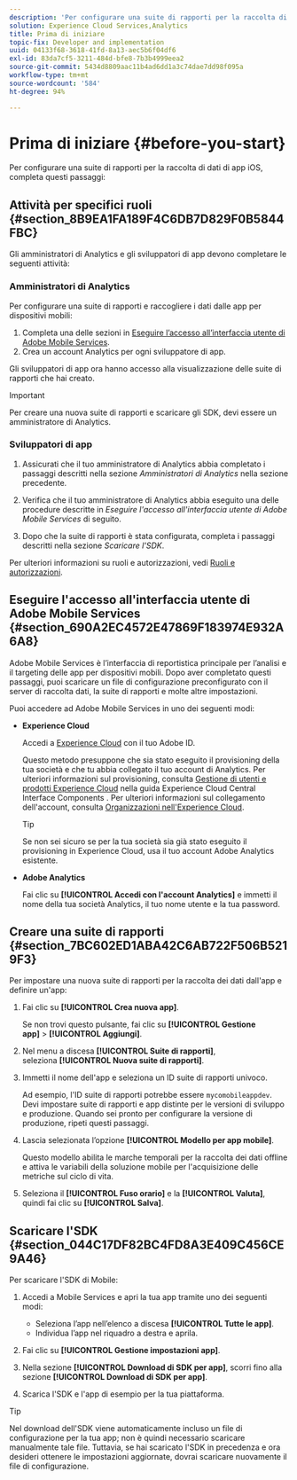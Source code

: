 ```yaml
---
description: 'Per configurare una suite di rapporti per la raccolta di dati di app iOS, completa questi passaggi:'
solution: Experience Cloud Services,Analytics
title: Prima di iniziare
topic-fix: Developer and implementation
uuid: 04133f68-3618-41fd-8a13-aec5b6f04df6
exl-id: 83da7cf5-3211-484d-bfe8-7b3b4999eea2
source-git-commit: 5434d8809aac11b4ad6dd1a3c74dae7dd98f095a
workflow-type: tm+mt
source-wordcount: '584'
ht-degree: 94%

---
```


# Prima di iniziare {#before-you-start}

Per configurare una suite di rapporti per la raccolta di dati di app iOS, completa questi passaggi:

## Attività per specifici ruoli {#section_8B9EA1FA189F4C6DB7D829F0B5844FBC}

Gli amministratori di Analytics e gli sviluppatori di app devono completare le seguenti attività:

### Amministratori di Analytics

Per configurare una suite di rapporti e raccogliere i dati dalle app per dispositivi mobili:

1. Completa una delle sezioni in [Eseguire l’accesso all’interfaccia utente di Adobe Mobile Services](/help/ios/getting-started/getting-started.md).
1. Crea un account Analytics per ogni sviluppatore di app.

Gli sviluppatori di app ora hanno accesso alla visualizzazione delle suite di rapporti che hai creato.

>[!IMPORTANT]
>
>Per creare una nuova suite di rapporti e scaricare gli SDK, devi essere un amministratore di Analytics.

### Sviluppatori di app

1. Assicurati che il tuo amministratore di Analytics abbia completato i passaggi descritti nella sezione *Amministratori di Analytics* nella sezione precedente.

1. Verifica che il tuo amministratore di Analytics abbia eseguito una delle procedure descritte in *Eseguire l&#39;accesso all&#39;interfaccia utente di Adobe Mobile Services* di seguito.
1. Dopo che la suite di rapporti è stata configurata, completa i passaggi descritti nella sezione *Scaricare l&#39;SDK*.

Per ulteriori informazioni su ruoli e autorizzazioni, vedi [Ruoli e autorizzazioni](/help/using/gs/c-mob-roles-and-permissions.md).

## Eseguire l&#39;accesso all&#39;interfaccia utente di Adobe Mobile Services  {#section_690A2EC4572E47869F183974E932A6A8}

Adobe Mobile Services è l’interfaccia di reportistica principale per l’analisi e il targeting delle app per dispositivi mobili. Dopo aver completato questi passaggi, puoi scaricare un file di configurazione preconfigurato con il server di raccolta dati, la suite di rapporti e molte altre impostazioni.

Puoi accedere ad Adobe Mobile Services in uno dei seguenti modi:

* **Experience Cloud**

   Accedi a [Experience Cloud](https://experience.adobe.com) con il tuo Adobe ID.

   Questo metodo presuppone che sia stato eseguito il provisioning della tua società e che tu abbia collegato il tuo account di Analytics. Per ulteriori informazioni sul provisioning, consulta [Gestione di utenti e prodotti Experience Cloud](https://experienceleague.adobe.com/docs/core-services/interface/administration/admin-getting-started.html?lang=it) nella guida Experience Cloud Central Interface Components . Per ulteriori informazioni sul collegamento dell&#39;account, consulta [Organizzazioni nell&#39;Experience Cloud](https://experienceleague.adobe.com/docs/core-services/interface/administration/organizations.html?lang=it).

   >[!TIP]
   >
   >Se non sei sicuro se per la tua società sia già stato eseguito il provisioning in Experience Cloud, usa il tuo account Adobe Analytics esistente.

* **Adobe Analytics**

   Fai clic su **[!UICONTROL Accedi con l&#39;account Analytics]** e immetti il nome della tua società Analytics, il tuo nome utente e la tua password.

## Creare una suite di rapporti {#section_7BC602ED1ABA42C6AB722F506B5219F3}

Per impostare una nuova suite di rapporti per la raccolta dei dati dall&#39;app e definire un&#39;app:

1. Fai clic su **[!UICONTROL Crea nuova app]**.

   Se non trovi questo pulsante, fai clic su **[!UICONTROL Gestione app]** > **[!UICONTROL Aggiungi]**.

1. Nel menu a discesa **[!UICONTROL Suite di rapporti]**, seleziona **[!UICONTROL Nuova suite di rapporti]**.

1. Immetti il nome dell&#39;app e seleziona un ID suite di rapporti univoco.

   Ad esempio, l&#39;ID suite di rapporti potrebbe essere `mycomobileappdev`. Devi impostare suite di rapporti e app distinte per le versioni di sviluppo e produzione. Quando sei pronto per configurare la versione di produzione, ripeti questi passaggi.
1. Lascia selezionata l’opzione **[!UICONTROL Modello per app mobile]**.

   Questo modello abilita le marche temporali per la raccolta dei dati offline e attiva le variabili della soluzione mobile per l&#39;acquisizione delle metriche sul ciclo di vita.

1. Seleziona il **[!UICONTROL Fuso orario]** e la **[!UICONTROL Valuta]**, quindi fai clic su **[!UICONTROL Salva]**.

## Scaricare l&#39;SDK {#section_044C17DF82BC4FD8A3E409C456CE9A46}

Per scaricare l&#39;SDK di Mobile:

1. Accedi a Mobile Services e apri la tua app tramite uno dei seguenti modi:

   * Seleziona l’app nell’elenco a discesa **[!UICONTROL Tutte le app]**.
   * Individua l’app nel riquadro a destra e aprila.

1. Fai clic su **[!UICONTROL Gestione impostazioni app]**.
1. Nella sezione **[!UICONTROL Download di SDK per app]**, scorri fino alla sezione **[!UICONTROL Download di SDK per app]**.

1. Scarica l&#39;SDK e l&#39;app di esempio per la tua piattaforma.

>[!TIP]
>
>Nel download dell&#39;SDK viene automaticamente incluso un file di configurazione per la tua app; non è quindi necessario scaricare manualmente tale file. Tuttavia, se hai scaricato l&#39;SDK in precedenza e ora desideri ottenere le impostazioni aggiornate, dovrai scaricare nuovamente il file di configurazione.
